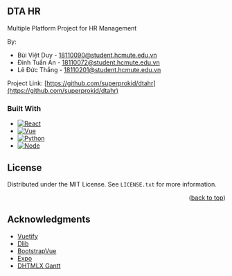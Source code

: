 ## DTA HR
Multiple Platform Project for HR Management

By:
* Bùi Việt Duy - 18110090@student.hcmute.edu.vn
* Đinh Tuấn An - 18110072@student.hcmute.edu.vn
* Lê Đức Thắng - 18110201@student.hcmute.edu.vn


Project Link: [https://github.com/superprokid/dtahr](https://github.com/superprokid/dtahr)


### Built With

* [![React][ReactNative.js]][ReactNative-url]
* [![Vue][Vue.js]][Vue-url]
* [![Python][Python.py]][Python-url]
* [![Node][Node.js]][Node-url]

[ReactNative.js]: https://img.shields.io/badge/React_Native-20232A?style=for-the-badge&logo=react&logoColor=61DAFB
[ReactNative-url]: https://reactnative.dev/
[Python.py]: https://img.shields.io/badge/Python-3776AB?style=for-the-badge&logo=python&logoColor=white
[Python-url]: https://www.python.org/
[Vue.js]: https://img.shields.io/badge/Vue.js-35495E?style=for-the-badge&logo=vuedotjs&logoColor=4FC08D
[Vue-url]: https://vuejs.org/
[Node.js]: https://img.shields.io/badge/Node.js-43853D?style=for-the-badge&logo=node.js&logoColor=white
[Node-url]: https://nodejs.org/en/

<!-- LICENSE -->
## License

Distributed under the MIT License. See `LICENSE.txt` for more information.

<p align="right">(<a href="#readme-top">back to top</a>)</p>

<!-- ACKNOWLEDGMENTS -->
## Acknowledgments

* [Vuetify](https://vuetifyjs.com/en/)
* [Dlib](http://dlib.net/)
* [BootstrapVue](https://bootstrap-vue.org/)
* [Expo](https://expo.dev/)
* [DHTMLX Gantt](https://github.com/DHTMLX/gantt/)
